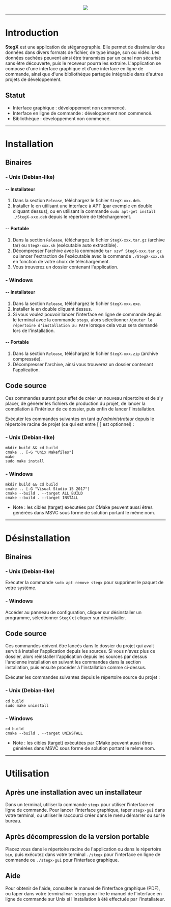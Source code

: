 <!-- ![Logo](https://raw.githubusercontent.com/Heisenberk/StegX/dev-cmake/doc/rsc/readme-logo.png)  -->
<p align="center">
<img src="https://raw.githubusercontent.com/Heisenberk/StegX/dev-cmake/doc/rsc/readme-logo.png">
</p>

---

Introduction
================================================================================

**StegX** est une application de stéganographie. Elle permet de dissimuler des
données dans divers formats de fichier, de type image, son ou vidéo. Les
données cachées peuvent ainsi être transmises par un canal non sécurisé sans
être découverte, puis le receveur pourra les extraire. L'application se compose
d'une interface graphique et d'une interface en ligne de commande, ainsi que
d'une bibliothèque partagée intégrable dans d'autres projets de développement.

Statut
--------------------------------------------------------------------------------

* Interface graphique : développement non commencé.
* Interface en ligne de commande : développement non commencé.
* Bibliothèque : développement non commencé.


---

Installation
================================================================================

Binaires
--------------------------------------------------------------------------------

### - Unix (Debian-like)

#### -- Installateur

1. Dans la section `Release`, téléchargez le fichier `StegX-xxx.deb`.
2. Installer le en utilisant une interface à APT (par exemple en double cliquant
dessus), ou en utilisant la commande `sudo apt-get install ./StegX-xxx.deb`
depuis le répertoire de téléchargement.

#### -- Portable

1. Dans la section `Release`, téléchargez le fichier `StegX-xxx.tar.gz` (archive
tar) ou `StegX-xxx.sh` (exécutable auto extractible).
2. Décompresser l'archive avec la commande `tar xzvf StegX-xxx.tar.gz` ou lancer
l'extraction de l'exécutable avec la commande `./StegX-xxx.sh` en fonction de
votre choix de téléchargement.
3. Vous trouverez un dossier contenant l'application. 

### - Windows

#### -- Installateur

1. Dans la section `Release`, téléchargez le fichier `StegX-xxx.exe`.
2. Installer le en double cliquant dessus.
3. Si vous voulez pouvoir lancer l'interface en ligne de commande depuis le
terminal avec la commande `stegx`, alors sélectionner `Ajouter le répertoire
d'installation au PATH` lorsque cela vous sera demandé lors de l'installation.

#### -- Portable

1. Dans la section `Release`, téléchargez le fichier `StegX-xxx.zip` (archive
compressée).
2. Décompresser l'archive, ainsi vous trouverez un dossier contenant
l'application. 

Code source
--------------------------------------------------------------------------------

Ces commandes auront pour effet de créer un nouveau répertoire et de s'y placer,
de générer les fichiers de production du projet, de lancer la compilation à
l'intérieur de ce dossier, puis enfin de lancer l'installation.

Exécuter les commandes suivantes en tant qu'*administrateur* depuis le répertoire
racine de projet (ce qui est entre [  ] est optionnel) :

### - Unix (Debian-like)

    mkdir build && cd build
    cmake .. [-G "Unix Makefiles"]
    make
    sudo make install

### - Windows

    mkdir build && cd build
    cmake .. [-G "Visual Studio 15 2017"]
    cmake --build . --target ALL_BUILD
    cmake --build . --target INSTALL

* Note : les cibles (target) exécutées par CMake peuvent aussi êtres générées
  dans MSVC sous forme de solution portant le même nom.


---

Désinstallation
================================================================================

Binaires
--------------------------------------------------------------------------------

### - Unix (Debian-like)

Exécuter la commande `sudo apt remove stegx` pour supprimer le paquet de votre
système.

### - Windows

Accéder au panneau de configuration, cliquer sur désinstaller un programme,
sélectionner `StegX` et cliquer sur désinstaller.

Code source
--------------------------------------------------------------------------------

Ces commandes doivent être lancés dans le dossier du projet qui avait servit à
installer l'application depuis les sources. Si vous n'avez plus ce dossier,
alors réinstaller l'application depuis les sources par dessus l'ancienne
installation en suivant les commandes dans la section installation, puis ensuite
procéder à l'installation comme ci-dessus.

Exécuter les commandes suivantes depuis le répertoire source du projet :

### - Unix (Debian-like)

    cd build
    sudo make uninstall

### - Windows

    cd build
    cmake --build . --target UNINSTALL

* Note : les cibles (target) exécutées par CMake peuvent aussi êtres générées
  dans MSVC sous forme de solution portant le même nom.


---

Utilisation
================================================================================

Après une installation avec un installateur
--------------------------------------------------------------------------------

Dans un terminal, utiliser la commande `stegx` pour utiliser l'interface en
ligne de commande. Pour lancer l'interface graphique, taper `stegx-gui` dans
votre terminal, ou utiliser le raccourci créer dans le menu démarrer ou sur le
bureau.

Après décompression de la version portable
--------------------------------------------------------------------------------

Placez vous dans le répertoire racine de l'application ou dans le répertoire
`bin`, puis exécutez dans votre terminal `./stegx` pour l'interface en ligne de commande ou
`./stegx-gui` pour l'interface graphique.

Aide
--------------------------------------------------------------------------------

Pour obtenir de l'aide, consulter le manuel de l'interface graphique (PDF), ou
taper dans votre terminal `man stegx` pour lire le manuel de l'interface en
ligne de commande sur Unix si l'installation à été effectuée par l'installateur.
